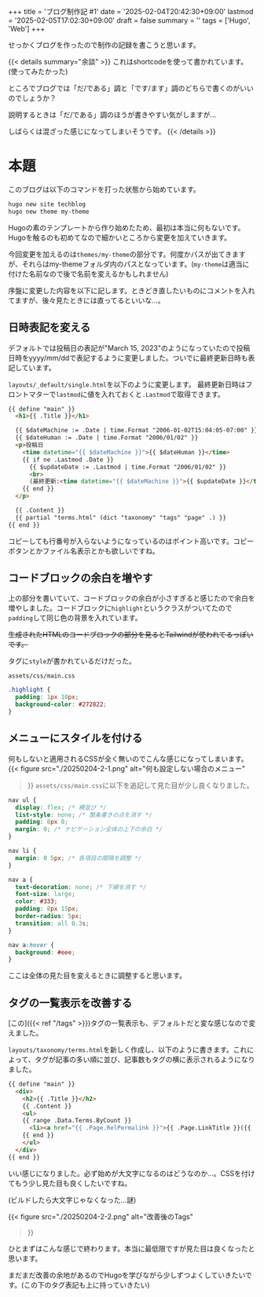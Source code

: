 +++
title = 'ブログ制作記 #1'
date = '2025-02-04T20:42:30+09:00'
lastmod = '2025-02-05T17:02:30+09:00'
draft = false
summary = ''
tags = ['Hugo', 'Web']
+++

せっかくブログを作ったので制作の記録を書こうと思います。

<!--more-->

{{< details summary="余談" >}}
これはshortcodeを使って書かれています。(使ってみたかった)

ところでブログでは「だ/である」調と「です/ます」調のどちらで書くのがいいのでしょうか？

説明するときは「だ/である」調のほうが書きやすい気がしますが…

しばらくは混ざった感じになってしまいそうです。
{{< /details >}}

# 本題
このブログは以下のコマンドを打った状態から始めています。

```bash
hugo new site techblog
hugo new theme my-theme
```


Hugoの素のテンプレートから作り始めたため、最初は本当に何もないです。Hugoを触るのも初めてなので細かいところから変更を加えていきます。

今回変更を加えるのは`themes/my-theme`の部分です。何度かパスが出てきますが、それらはmy-themeフォルダ内のパスとなっています。(`my-theme`は適当に付けた名前なので後で名前を変えるかもしれません)

序盤に変更した内容を以下に記します。ときどき直したいものにコメントを入れてますが、後々見たときには直ってるといいな…。

## 日時表記を変える
デフォルトでは投稿日の表記が"March 15, 2023"のようになっていたので投稿日時をyyyy/mm/ddで表記するように変更しました。ついでに最終更新日時も表記しています。

`layouts/_default/single.html`を以下のように変更します。
最終更新日時はフロントマターで`lastmod`に値を入れておくと`.Lastmod`で取得できます。

```html {linenos=table,hl_lines=[8,"5-13"]}
{{ define "main" }}
  <h1>{{ .Title }}</h1>

  {{ $dateMachine := .Date | time.Format "2006-01-02T15:04:05-07:00" }}
  {{ $dateHuman := .Date | time.Format "2006/01/02" }}
  <p>投稿日
    <time datetime="{{ $dateMachine }}">{{ $dateHuman }}</time>
    {{ if ne .Lastmod .Date }}
      {{ $updateDate := .Lastmod | time.Format "2006/01/02" }}
      <br>
      (最終更新:<time datetime="{{ $dateMachine }}">{{ $updateDate }}</time>)
    {{ end }}
  </p>

  {{ .Content }}
  {{ partial "terms.html" (dict "taxonomy" "tags" "page" .) }}
{{ end }}
```

コピーしても行番号が入らないようになっているのはポイント高いです。コピーボタンとかファイル名表示とかも欲しいですね。

## コードブロックの余白を増やす
上の部分を書いていて、コードブロックの余白が小さすぎると感じたので余白を増やしました。コードブロックに`highlight`というクラスがついてたので`padding`して同じ色の背景を入れています。

~~生成されたHTMLのコードブロックの部分を見るとTailwindが使われてるっぽいです。~~

タグに`style`が書かれているだけだった。

`assets/css/main.css`
```css
.highlight {
  padding: 1px 10px;
  background-color: #272822;
}
```

## メニューにスタイルを付ける
何もしないと適用されるCSSが全く無いのでこんな感じになってしまいます。
{{< figure
  src="./20250204-2-1.png"
  alt="何も設定しない場合のメニュー"
>}}
`assets/css/main.css`に以下を追記して見た目が少し良くなりました。
```css
nav ul {
  display: flex; /* 横並び */
  list-style: none; /* 箇条書きの点を消す */
  padding: 8px 0;
  margin: 0; /* ナビゲーション全体の上下の余白 */  
}

nav li {
  margin: 0 5px; /* 各項目の間隔を調整 */
}

nav a {
  text-decoration: none; /* 下線を消す */
  font-size: large;
  color: #333;
  padding: 8px 15px;
  border-radius: 5px;
  transition: all 0.3s;
}

nav a:hover {
  background: #eee;
}
```
ここは全体の見た目を変えるときに調整すると思います。

## タグの一覧表示を改善する
[この]({{< ref "/tags" >}})タグの一覧表示も、デフォルトだと変な感じなので変えました。

`layouts/taxonomy/terms.html`を新しく作成し、以下のように書きます。これによって、タグが記事の多い順に並び、記事数もタグの横に表示されるようになりました。
```html
{{ define "main" }}
  <div>
    <h2>{{ .Title }}</h2>
    {{ .Content }}
    <ul>
    {{ range .Data.Terms.ByCount }}
      <li><a href="{{ .Page.RelPermalink }}">{{ .Page.LinkTitle }}({{ .Count }})</a></li>
    {{ end }}
    </ul>
  </div>
{{ end }}
```

いい感じになりました。必ず始めが大文字になるのはどうなのか…。CSSを付けてもう少し見た目も良くしたいですね。

(ビルドしたら大文字じゃなくなった…謎)

{{< figure
  src="./20250204-2-2.png"
  alt="改善後のTags"
>}}

ひとまずはこんな感じで終わります。本当に最低限ですが見た目は良くなったと思います。

まだまだ改善の余地があるのでHugoを学びながら少しずつよくしていきたいです。(この下のタグ表記も上に持っていきたい)
